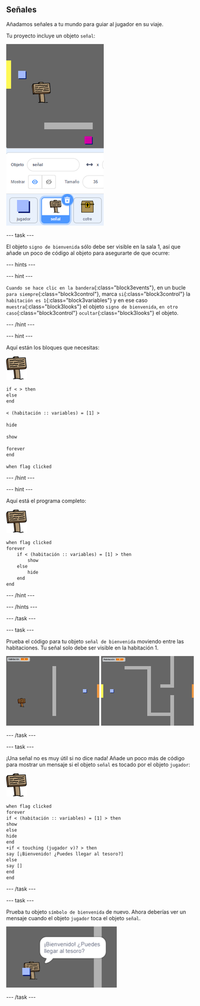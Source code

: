 ## Señales

Añadamos señales a tu mundo para guiar al jugador en su viaje.

Tu proyecto incluye un objeto `señal`:

![captura de pantalla](images/world-sign.png)

--- task ---

El objeto `signo de bienvenida` sólo debe ser visible en la sala 1, así que añade un poco de código al objeto para asegurarte de que ocurre:

--- hints ---


--- hint ---

`Cuando se hace clic en la bandera`{:class="block3events"}, en un bucle `para siempre`{:class="block3control"}, marca `si`{:class="block3control"} la `habitación es 1`{:class="block3variables"} y en ese caso `muestra`{:class="block3looks"} el objeto `signo de bienvenida`, `en otro caso`{:class="block3control"} `ocultar`{:class="block3looks"} el objeto.

--- /hint ---

--- hint ---

Aquí están los bloques que necesitas:

![señal](images/sign.png)

```blocks3
if < > then
else
end

< (habitación :: variables) = [1] >

hide

show

forever
end

when flag clicked

```

--- /hint ---

--- hint ---

Aquí está el programa completo:

![señal](images/sign.png)

```blocks3
when flag clicked
forever
	if < (habitación :: variables) = [1] > then
		show
	else
		hide
	end
end
```

--- /hint ---

--- /hints ---

--- /task ---

--- task ---

Prueba el código para tu objeto `señal de bienvenida` moviendo entre las habitaciones. Tu señal solo debe ser visible en la habitación 1.

![captura de pantalla](images/world-sign-test.png)

--- /task ---

--- task ---

¡Una señal no es muy útil si no dice nada! Añade un poco más de código para mostrar un mensaje si el objeto `señal` es tocado por el objeto `jugador`:

![señal](images/sign.png)

```blocks3
when flag clicked
forever
if < (habitación :: variables) = [1] > then
show
else
hide
end
+if < touching (jugador v)? > then
say [¡Bienvenido! ¿Puedes llegar al tesoro?]
else
say []
end
end
```

--- /task ---

--- task ---

Prueba tu objeto `símbolo de bienvenida` de nuevo. Ahora deberías ver un mensaje cuando el objeto `jugador` toca el objeto `señal`.

![captura de pantalla](images/world-sign-test2.png)

--- /task ---